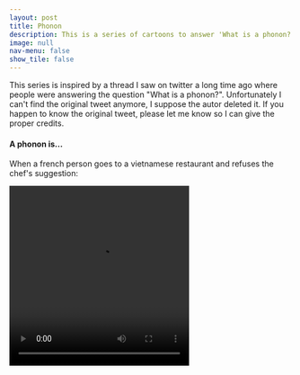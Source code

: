 ```yaml
---
layout: post
title: Phonon
description: This is a series of cartoons to answer 'What is a phonon?' Wrong answers only!
image: null
nav-menu: false
show_tile: false
---
```


This series is inspired by a thread I saw on twitter a long time ago where people were answering the question "What is a phonon?". Unfortunately I can't find the original tweet anymore, I suppose the autor deleted it. If you happen to know the original tweet, please let me know so I can give the proper credits.

<h4>A phonon is...</h4>

When a french person goes to a vietnamese restaurant and refuses the chef's suggestion:
<!-- <blockquote>Pho? Non!</blockquote> -->


<video width="320" height="320" autoplay>
  <source src="0001-0093.mp4" type="video/mp4">
</video> 